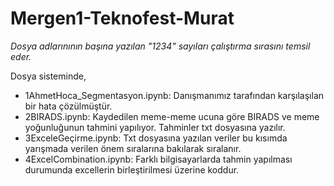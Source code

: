 # Mergen1-Teknofest-Murat

*Dosya adlarınının başına yazılan "1234" sayıları çalıştırma sırasını temsil eder.*

Dosya sisteminde,
* 1AhmetHoca_Segmentasyon.ipynb: Danışmanımız tarafından karşılaşılan bir hata çözülmüştür.
* 2BIRADS.ipynb: Kaydedilen meme-meme ucuna göre BIRADS ve meme yoğunluğunun tahmini yapılıyor. Tahminler txt dosyasına yazılır.
* 3ExceleGeçirme.ipynb: Txt dosyasına yazılan veriler bu kısımda yarışmada verilen önem sıralarına bakılarak sıralanır.
* 4ExcelCombination.ipynb: Farklı bilgisayarlarda tahmin yapılması durumunda excellerin birleştirilmesi üzerine koddur.

